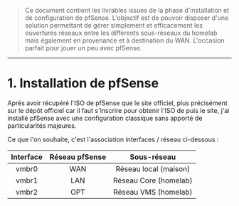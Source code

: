 > Ce document contient les livrables issues de la phase d'installation et de configuration de pfSense. L'objectif est de pouvoir disposer d'une solution permettant de gérer simplement et efficacement les ouvertures réseaux entre les différents sous-réseaux du homelab mais également en provenance et à destination du WAN. L'occasion parfait pour jouer un peu avec pfSense.

---

# 1. Installation de pfSense

Aprés avoir récupéré l'ISO de pfSense que le site officiel, plus précisément sur le dépôt officiel car il faut s'inscrire pour obtenir l'ISO de puis le site, j'ai installé pfSense avec une configuration classique sans apporté de particularités majeures.

Ce que l'on souhaite, c'est l'association interfaces / réseau ci-dessous :

| Interface      | Réseau pfSense     | Sous-réseau
|:-:    |:-:    |:-:    |
| vmbr0     | WAN      | Réseau local (maison) |
| vmbr1     | LAN      | Réseau Core (homelab) |
| vmbr2     | OPT      | Réseau VMS (homelab) |



